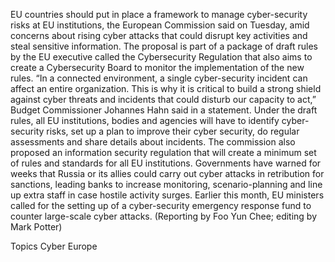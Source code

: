 EU countries should put in place a framework to manage cyber-security risks at EU institutions, the European Commission said on Tuesday, amid concerns about rising cyber attacks that could disrupt key activities and steal sensitive information.
The proposal is part of a package of draft rules by the EU executive called the Cybersecurity Regulation that also aims to create a Cybersecurity Board to monitor the implementation of the new rules.
“In a connected environment, a single cyber-security incident can affect an entire organization. This is why it is critical to build a strong shield against cyber threats and incidents that could disturb our capacity to act,” Budget Commissioner Johannes Hahn said in a statement.
Under the draft rules, all EU institutions, bodies and agencies will have to identify cyber-security risks, set up a plan to improve their cyber security, do regular assessments and share details about incidents.
The commission also proposed an information security regulation that will create a minimum set of rules and standards for all EU institutions.
Governments have warned for weeks that Russia or its allies could carry out cyber attacks in retribution for sanctions, leading banks to increase monitoring, scenario-planning and line up extra staff in case hostile activity surges.
Earlier this month, EU ministers called for the setting up of a cyber-security emergency response fund to counter large-scale cyber attacks.
(Reporting by Foo Yun Chee; editing by Mark Potter)

Topics
Cyber
Europe
